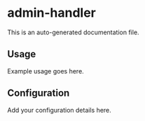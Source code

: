 # admin-handler

This is an auto-generated documentation file.

## Usage

Example usage goes here.

## Configuration

Add your configuration details here.